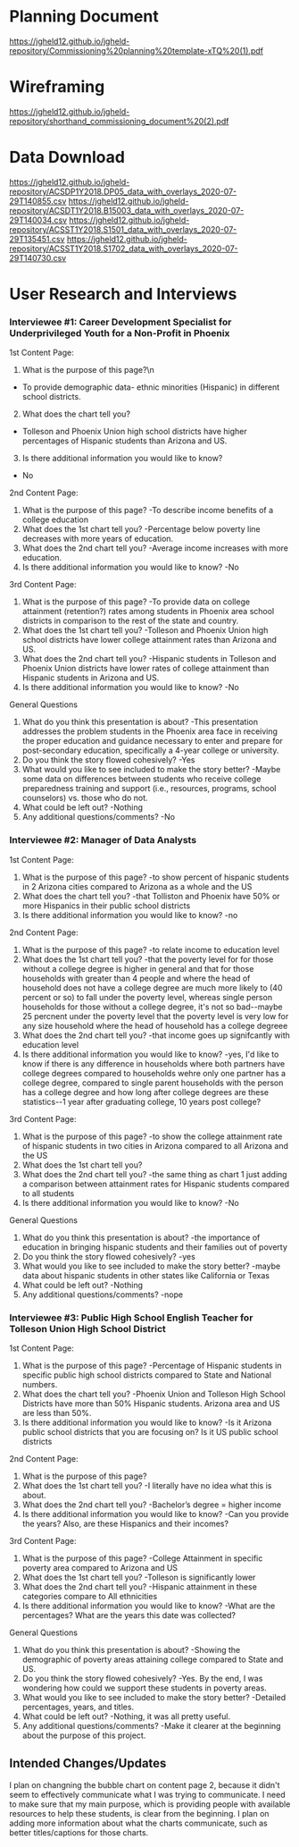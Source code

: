 # Planning Document
https://jgheld12.github.io/jgheld-repository/Commissioning%20planning%20template-xTQ%20(1).pdf

# Wireframing
https://jgheld12.github.io/jgheld-repository/shorthand_commissioning_document%20(2).pdf

# Data Download
https://jgheld12.github.io/jgheld-repository/ACSDP1Y2018.DP05_data_with_overlays_2020-07-29T140855.csv
https://jgheld12.github.io/jgheld-repository/ACSDT1Y2018.B15003_data_with_overlays_2020-07-29T140034.csv
https://jgheld12.github.io/jgheld-repository/ACSST1Y2018.S1501_data_with_overlays_2020-07-29T135451.csv
https://jgheld12.github.io/jgheld-repository/ACSST1Y2018.S1702_data_with_overlays_2020-07-29T140730.csv

# User Research and Interviews

### Interviewee #1: Career Development Specialist for Underprivileged Youth for a Non-Profit in Phoenix
1st Content Page:
1) What is the purpose of this page?\n
- To provide demographic data- ethnic minorities (Hispanic) in different school districts. 
2) What does the chart tell you?
- Tolleson and Phoenix Union high school districts have higher percentages of Hispanic students than Arizona and US. 
3) Is there additional information you would like to know?
- No

2nd Content Page:
1) What is the purpose of this page?
-To describe income benefits of a college education
2) What does the 1st chart tell you?
-Percentage below poverty line decreases with more years of education. 
3) What does the 2nd chart tell you?
-Average income increases with more education. 
4) Is there additional information you would like to know?
-No

3rd Content Page:
1) What is the purpose of this page?
-To provide data on college attainment (retention?) rates among students in Phoenix area school districts in comparison to the rest of the state and country.
2) What does the 1st chart tell you?
-Tolleson and Phoenix Union high school districts have lower college attainment rates than Arizona and US. 
3) What does the 2nd chart tell you?
-Hispanic students in Tolleson and Phoenix Union districts have lower rates of college attainment than Hispanic students in Arizona and US.
3) Is there additional information you would like to know?
-No

General Questions
1) What do you think this presentation is about?
-This presentation addresses the problem students in the Phoenix area face in receiving the proper education and guidance necessary to enter and prepare for post-secondary education, specifically a 4-year college or university.
2) Do you think the story flowed cohesively?
-Yes
3) What would you like to see included to make the story better?
-Maybe some data on differences between students who receive college preparedness training and support (i.e., resources, programs, school counselors) vs. those who do not. 
4) What could be left out?
-Nothing
5) Any additional questions/comments?
-No

### Interviewee #2: Manager of Data Analysts
1st Content Page:
1) What is the purpose of this page?
-to show percent of hispanic students in 2 Arizona cities compared to Arizona as a  whole and the US
2) What does the chart tell you?
-that Tolliston and Phoenix have 50% or more Hispanics in their public school districts
3) Is there additional information you would like to know?
-no

2nd Content Page:
1) What is the purpose of this page?
-to relate income to education level
2) What does the 1st chart tell you?
-that the poverty level for for those without a college degree is higher in general and that for those households with greater than 4 people and where the head of household does not have a college degree are much more likely to (40 percent or so) to fall under the poverty level, whereas single person households for those without a college degree, it's not so bad--maybe 25 percnent under the poverty level that the poverty level is very low for any size household where the head of household has a college degreee
3) What does the 2nd chart tell you?
-that income goes up signifcantly with education level
4) Is there additional information you would like to know?
-yes, I'd like to know if there is any difference in households where both partners have college degrees compared to households wehre only one partner has a college degree, compared to single parent households with the person has a college degree and how long after college degrees are these statistics--1 year after graduating college, 10 years post college?

3rd Content Page:
1) What is the purpose of this page?
-to show the college attainment rate of hispanic students in two cities in Arizona compared to all Arizona and the US
2) What does the 1st chart tell you?
3) What does the 2nd chart tell you?
-the same thing as chart 1 just adding a comparison between attainment rates for Hispanic students compared to all students 
3) Is there additional information you would like to know?
-No

General Questions
1) What do you think this presentation is about?
-the importance of education in bringing hispanic students and their families out of poverty
2) Do you think the story flowed cohesively?
-yes
3) What would you like to see included to make the story better?
-maybe data about hispanic students in other states like California or Texas
4) What could be left out?
-Nothing
5) Any additional questions/comments?
-nope

### Interviewee #3: Public High School English Teacher for Tolleson Union High School District
1st Content Page:
1) What is the purpose of this page?
-Percentage of Hispanic students in specific public high school districts compared to State and National numbers. 
2) What does the chart tell you?
-Phoenix Union and Tolleson High School Districts have more than 50% Hispanic students. Arizona area and US are less than 50%. 
3) Is there additional information you would like to know?
-Is it Arizona public school districts that you are focusing on? Is it US public school districts

2nd Content Page:
1) What is the purpose of this page?
2) What does the 1st chart tell you?
-I literally have no idea what this is about.
3) What does the 2nd chart tell you?
-Bachelor’s degree = higher income
4) Is there additional information you would like to know? 
-Can you provide the years? Also, are these Hispanics and their incomes?

3rd Content Page:
1) What is the purpose of this page?
-College Attainment in specific poverty area compared to Arizona and US
2) What does the 1st chart tell you?
-Tolleson is significantly lower
3) What does the 2nd chart tell you?
-Hispanic attainment in these categories compare to All ethnicities  
4) Is there additional information you would like to know?
-What are the percentages? What are the years this date was collected?

General Questions
1) What do you think this presentation is about?
-Showing the demographic of poverty areas attaining college compared to State and US.
2) Do you think the story flowed cohesively?
-Yes. By the end, I was wondering how could we support these students in poverty areas.
3) What would you like to see included to make the story better?
-Detailed percentages, years, and titles.
4) What could be left out?
-Nothing, it was all pretty useful.
5) Any additional questions/comments?
-Make it clearer at the beginning about the purpose of this project.

## Intended Changes/Updates
I plan on changning the bubble chart on content page 2, because it didn't seem to effectively communicate what I was trying to communicate.  I need to make sure that my main purpose, which is providing people with available resources to help these students, is clear from the beginning.  I plan on adding more information about what the charts communicate, such as better titles/captions for those charts.  
